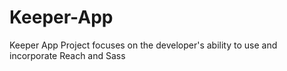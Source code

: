 # Keeper-App
Keeper App Project focuses on the developer's ability to use and incorporate Reach and Sass
